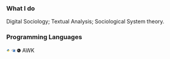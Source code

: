 ### What I do 
Digital Sociology; Textual Analysis; Sociological System theory.

### Programming Languages
<div style="overflow:hidden;">
  <img src="https://raw.githubusercontent.com/github/explore/80688e429a7d4ef2fca1e82350fe8e3517d3494d/topics/python/python.png" alt="ShellScript" width="2%"/> 
  <img src="https://raw.githubusercontent.com/github/explore/80688e429a7d4ef2fca1e82350fe8e3517d3494d/topics/r/r.png" alt="ShellScript" width="2%"/>  
  <img src="https://raw.githubusercontent.com/github/explore/80688e429a7d4ef2fca1e82350fe8e3517d3494d/topics/terminal/terminal.png" alt="ShellScript" width="2%"/>
  AWK
</div>
